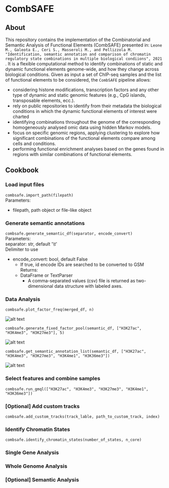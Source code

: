 # CombSAFE

## About
This repository contains the implementation of the Combinatorial and Semantic Analysis of Functional Elements (CombSAFE) presented in: ```Leone M., Galeota E., Ceri S., Masseroli M., and Pellizzola M. "Identification, semantic annotation and comparison of chromatin regulatory state combinations in multiple biological condiions", 2021 ```. It is a flexible computational method to identify combinations of static and dynamic functional elements genome-wide, and how they change across biological conditions. 
Given as input a set of ChIP-seq samples and the list of functional elements to be considered, the ```CombSAFE``` pipeline allows:

- considering histone modifications, transcription factors and any other type of dynamic and static genomic features (e.g., CpG islands, transposable elements, ecc.). 
- rely on public repositories to identify from their metadata the biological conditions in which the dynamic functional elements of interest were charted
- identifying combinations throughout the genome of the corresponding homogeneously analysed omic data using hidden Markov models. 
- focus on specific genomic regions, applying clustering to explore how significant combinations of the functional elements compare among cells and conditions. 
- performing functional enrichment analyses based on the genes found in regions with similar combinations of functional elements.

## Cookbook

### Load input files
```combsafe.import_path(filepath)```<br/>
Parameters: 
* filepath, path object or file-like object

### Generate semantic annotations
```combsafe.generate_semantic_df(separator, encode_convert)```<br/>
Parameters: <br/>
  separator: str, default '\t' <br/>
Delimiter to use
* encode_convert: bool, default False
  * If true, id encode IDs are searched to be converted to GSM <br/>
Returns: 
  - DataFrame or TextParser
    - A comma-separated values (csv) file is returned as two-dimensional data structure with labeled axes.

### Data Analysis
```combsafe.plot_factor_freq(merged_df, n)```<br/>

![alt text](https://drive.google.com/uc?export=download&id=1WyFjK1eYM9nSbMKLht0dXp6ouscZ381P)

```combsafe.generate_fixed_factor_pool(semantic_df, ["H3K27ac", "H3K4me3", "H3K27me3"], 5)```

![alt text](https://drive.google.com/uc?export=download&id=1TD-wc-4rJ0DDagZebLu0BgFeLVJ8SwW0)

```combsafe.get_semantic_annotation_list(semantic_df, ["H3K27ac", "H3K4me3", "H3K27me3", "H3K4me1", "H3K36me3"])```

![alt text](https://drive.google.com/uc?export=download&id=1llQnJyeJku6evCgDaOymWuiIgCE5dYXO)


### Select features and combine samples

```combsafe.run_gmql(["H3K27ac", "H3K4me3", "H3K27me3", "H3K4me1", "H3K36me3"])```

### [Optional] Add custom tracks

```combsafe.add_custom_tracks(track_lable, path_to_custom_track, index)```

### Identify Chromatin States

```combsafe.identify_chromatin_states(number_of_states, n_core)```

### Single Gene Analysis



### Whole Genome Analysis

### [Optional] Semantic Analysis
